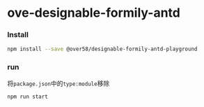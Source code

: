 # ove-designable-formily-antd

### Install

```bash
npm install --save @over58/designable-formily-antd-playground
```

### run 
将`package.json`中的`type:module`移除
```bash
npm run start
```
